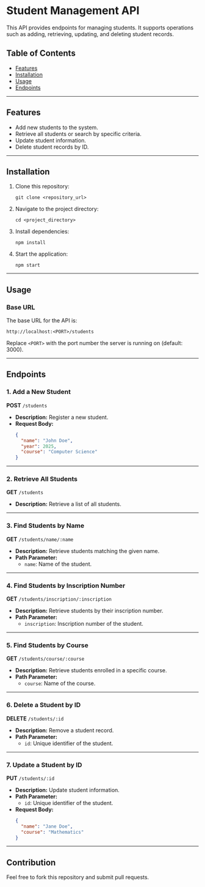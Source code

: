 # Student Management API  

This API provides endpoints for managing students. It supports operations such as adding, retrieving, updating, and deleting student records.

## Table of Contents  
- [Features](#features)  
- [Installation](#installation)  
- [Usage](#usage)  
- [Endpoints](#endpoints)  

---

## Features  
- Add new students to the system.  
- Retrieve all students or search by specific criteria.  
- Update student information.  
- Delete student records by ID.  

---

## Installation  

1. Clone this repository:  
   ```
   git clone <repository_url>  
   ```  
2. Navigate to the project directory:  
   ```
   cd <project_directory>  
   ```  
3. Install dependencies:  
   ```
   npm install  
   ```  
4. Start the application:  
   ``` 
   npm start  
   ```  

---

## Usage  

### Base URL  
The base URL for the API is:  
```
http://localhost:<PORT>/students
```  

Replace `<PORT>` with the port number the server is running on (default: 3000).  

---

## Endpoints  

### 1. Add a New Student  
**POST** `/students`  
- **Description:** Register a new student.  
- **Request Body:**  
  ```json  
  {
    "name": "John Doe",
    "year": 2025,
    "course": "Computer Science"
  }  
  ```  

---

### 2. Retrieve All Students  
**GET** `/students`  
- **Description:** Retrieve a list of all students.  

---

### 3. Find Students by Name  
**GET** `/students/name/:name`  
- **Description:** Retrieve students matching the given name.  
- **Path Parameter:**  
  - `name`: Name of the student.  

---

### 4. Find Students by Inscription Number  
**GET** `/students/inscription/:inscription`  
- **Description:** Retrieve students by their inscription number.  
- **Path Parameter:**  
  - `inscription`: Inscription number of the student.  

---

### 5. Find Students by Course  
**GET** `/students/course/:course`  
- **Description:** Retrieve students enrolled in a specific course.  
- **Path Parameter:**  
  - `course`: Name of the course.  

---

### 6. Delete a Student by ID  
**DELETE** `/students/:id`  
- **Description:** Remove a student record.  
- **Path Parameter:**  
  - `id`: Unique identifier of the student.  

---

### 7. Update a Student by ID  
**PUT** `/students/:id`  
- **Description:** Update student information.  
- **Path Parameter:**  
  - `id`: Unique identifier of the student.  
- **Request Body:**  
  ```json  
  {
    "name": "Jane Doe",
    "course": "Mathematics"
  }  
  ```  

---

## Contribution  

Feel free to fork this repository and submit pull requests.  
